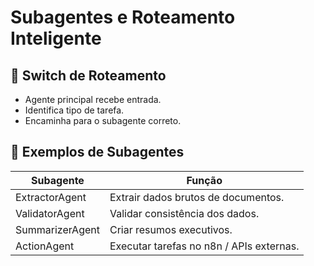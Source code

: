 # Subagentes e Roteamento Inteligente

## 🔗 Switch de Roteamento
- Agente principal recebe entrada.  
- Identifica tipo de tarefa.  
- Encaminha para o subagente correto.  

## 🧩 Exemplos de Subagentes
| Subagente         | Função                                   |
|------------------|------------------------------------------|
| ExtractorAgent   | Extrair dados brutos de documentos.       |
| ValidatorAgent   | Validar consistência dos dados.           |
| SummarizerAgent  | Criar resumos executivos.                 |
| ActionAgent      | Executar tarefas no n8n / APIs externas.  |
